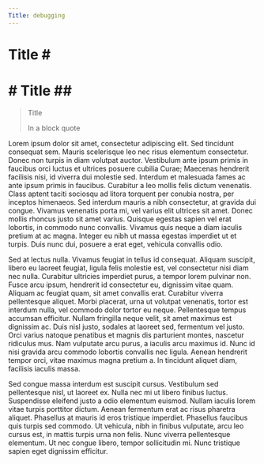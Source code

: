 ```yaml
---
Title: debugging
---
```

# Title \#
# # Title \#\#

> Title
>
> In a block quote

Lorem ipsum dolor sit amet, consectetur adipiscing elit. Sed tincidunt consequat sem. Mauris scelerisque leo nec risus elementum consectetur. Donec non turpis in diam volutpat auctor. Vestibulum ante ipsum primis in faucibus orci luctus et ultrices posuere cubilia Curae; Maecenas hendrerit facilisis nisi, id viverra dui molestie sed. Interdum et malesuada fames ac ante ipsum primis in faucibus. Curabitur a leo mollis felis dictum venenatis. Class aptent taciti sociosqu ad litora torquent per conubia nostra, per inceptos himenaeos. Sed interdum mauris a nibh consectetur, at gravida dui congue. Vivamus venenatis porta mi, vel varius elit ultrices sit amet. Donec mollis rhoncus justo sit amet varius. Quisque egestas sapien vel erat lobortis, in commodo nunc convallis. Vivamus quis neque a diam iaculis pretium at ac magna. Integer eu nibh ut massa egestas imperdiet ut et turpis. Duis nunc dui, posuere a erat eget, vehicula convallis odio.

Sed at lectus nulla. Vivamus feugiat in tellus id consequat. Aliquam suscipit, libero eu laoreet feugiat, ligula felis molestie est, vel consectetur nisi diam nec nulla. Curabitur ultricies imperdiet purus, a tempor lorem pulvinar non. Fusce arcu ipsum, hendrerit id consectetur eu, dignissim vitae quam. Aliquam ac feugiat quam, sit amet convallis erat. Curabitur viverra pellentesque aliquet. Morbi placerat, urna ut volutpat venenatis, tortor est interdum nulla, vel commodo dolor tortor eu neque. Pellentesque tempus accumsan efficitur. Nullam fringilla neque velit, sit amet maximus est dignissim ac. Duis nisl justo, sodales at laoreet sed, fermentum vel justo. Orci varius natoque penatibus et magnis dis parturient montes, nascetur ridiculus mus. Nam vulputate arcu purus, a iaculis arcu maximus id. Nunc id nisi gravida arcu commodo lobortis convallis nec ligula. Aenean hendrerit tempor orci, vitae maximus magna pretium a. In tincidunt aliquet diam, facilisis iaculis massa.

Sed congue massa interdum est suscipit cursus. Vestibulum sed pellentesque nisl, ut laoreet ex. Nulla nec mi ut libero finibus luctus. Suspendisse eleifend justo a odio elementum euismod. Nullam iaculis lorem vitae turpis porttitor dictum. Aenean fermentum erat ac risus pharetra aliquet. Phasellus at mauris id eros tristique imperdiet. Phasellus faucibus quis turpis sed commodo. Ut vehicula, nibh in finibus vulputate, arcu leo cursus est, in mattis turpis urna non felis. Nunc viverra pellentesque elementum. Ut nec congue libero, tempor sollicitudin mi. Nunc tristique sapien eget dignissim efficitur.

